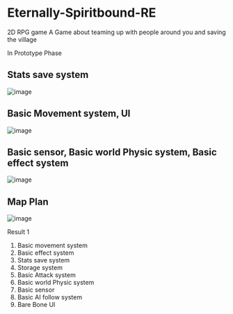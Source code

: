 # Eternally-Spiritbound-RE

2D RPG game
A Game about teaming up with people around you
and saving the village

In Prototype Phase 

## Stats save system
![image](https://github.com/IAFahim/Eternally-Spiritbound-RE/assets/63500913/0d56e41a-fc2c-40fd-b34e-afade91f1ea4)

## Basic Movement system, UI
![image](https://github.com/IAFahim/Eternally-Spiritbound-RE/assets/63500913/188f6f87-15cf-4f6d-a1dc-0971a7c61de7)

## Basic sensor, Basic world Physic system, Basic effect system
![image](https://github.com/IAFahim/Eternally-Spiritbound-RE/assets/63500913/db8efc03-c731-4e0d-a4d6-a8f4cf11baaf)

## Map Plan
![image](https://github.com/IAFahim/Eternally-Spiritbound-RE/assets/63500913/7a4045df-fabc-4b2c-99b0-f163c2a8707a)



Result 1
1. Basic movement system
2. Basic effect system
3. Stats save system
4. Storage system
5. Basic Attack system
6. Basic world Physic system
7. Basic sensor
8. Basic AI follow system
9. Bare Bone UI
